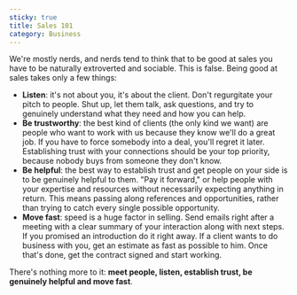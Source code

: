 ```yaml
---
sticky: true
title: Sales 101
category: Business
---
```


We're mostly nerds, and nerds tend to think that to be good at sales you have to be naturally extroverted and sociable. This is false. Being good at sales takes only a few things:

- **Listen**: it's not about you, it's about the client. Don't regurgitate your pitch to people. Shut up, let them talk, ask questions, and try to genuinely understand what they need and how you can help.
- **Be trustworthy**: the best kind of clients (the only kind we want) are people who want to work with us because they know we'll do a great job. If you have to force somebody into a deal, you'll regret it later. Establishing trust with your connections should be your top priority, because nobody buys from someone they don't know.
- **Be helpful**: the best way to establish trust and get people on your side is to be genuinely helpful to them. "Pay it forward," or help people with your expertise and resources without necessarily expecting anything in return. This means passing along references and opportunities, rather than trying to catch every single possible opportunity.
- **Move fast**: speed is a huge factor in selling. Send emails right after a meeting with a clear summary of your interaction along with next steps. If you promised an introduction do it right away. If a client wants to do business with you, get an estimate as fast as possible to him. Once that's done, get the contract signed and start working.

There's nothing more to it: **meet people, listen, establish trust, be genuinely helpful and move fast**.
